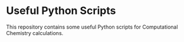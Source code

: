 # Useful Python Scripts
This repository contains some useful Python scripts for Computational Chemistry calculations.
